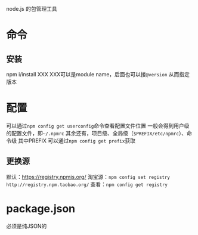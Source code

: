 node.js 的包管理工具

# 命令
## 安装
npm i/install XXX
XXX可以是module name，后面也可以接`@version` 从而指定版本

# 配置
可以通过`npm config get userconfig`命令查看配置文件位置
一般会得到用户级的配置文件，即`~/.npmrc`
其余还有，项目级、全局级（`$PREFIX/etc/npmrc`）、命令级
其中PREFIX 可以通过`npm config get prefix`获取

## 更换源
默认：https://registry.npmjs.org/
淘宝源：`npm config set registry http://registry.npm.taobao.org/`
查看：`npm config get registry`

# package.json
必须是纯JSON的

